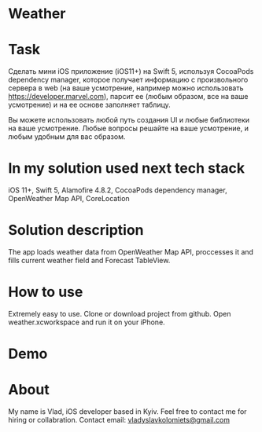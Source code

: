 # Weather
# Task

Сделать мини iOS приложение (iOS11+) на Swift 5, используя CocoaPods dependency manager, которое получает информацию с произвольного сервера в web (на ваше усмотрение, например можно использовать https://developer.marvel.com), парсит ее (любым образом, все на ваше усмотрение) и на ее основе заполняет таблицу. 

Вы можете использовать любой путь создания UI и любые библиотеки на ваше усмотрение. Любые вопросы решайте на ваше усмотрение, и любым удобным для вас образом.

# In my solution used next tech stack

iOS 11+, Swift 5, Alamofire 4.8.2, CocoaPods dependency manager, OpenWeather Map API, CoreLocation

# Solution description

The app loads weather data from OpenWeather Map API, proccesses it and fills current weather field and Forecast TableView.

# How to use

Extremely easy to use. 
Clone or download project from github. Open weather.xcworkspace and run it on your iPhone.

# Demo


# About

My name is Vlad, iOS developer based in Kyiv. Feel free to contact me for hiring or collabration. Contact email: vladyslavkolomiets@gmail.com